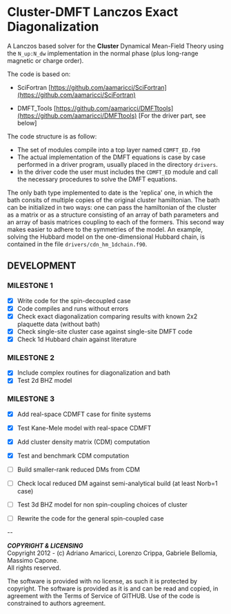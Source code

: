 # Cluster-DMFT Lanczos Exact Diagonalization

A Lanczos based solver for the **Cluster** Dynamical Mean-Field Theory using the `N_up:N_dw` implementation in the normal phase (plus long-range magnetic or charge order).  

The code is based on:  

* SciFortran [https://github.com/aamaricci/SciFortran](https://github.com/aamaricci/SciFortran)  

* DMFT_Tools [https://github.com/aamaricci/DMFTtools](https://github.com/aamaricci/DMFTtools) [For the driver part, see below]

The code structure is as follow:  

* The set of modules compile into a top layer named `CDMFT_ED.f90`  
* The actual implementation of the DMFT equations is case by case performed in a driver program, usually placed in the directory `drivers`. 
* In the driver code the user must includes the `CDMFT_ED` module and call the necessary procedures to solve the DMFT equations.

 The only bath type implemented to date is the 'replica' one, in which the bath consits of multiple copies of the original cluster hamiltonian. 
 The bath can be initialized in two ways: one can pass the hamiltonian of the cluster as a matrix or as a structure consisting of an array of bath parameters and an array of basis matrices coupling to each of the formers. This second way makes easier to adhere to the symmetries of the model.
 An example, solving the Hubbard model on the one-dimensional Hubbard chain, is contained in the file `drivers/cdn_hm_1dchain.f90`.

## DEVELOPMENT

### MILESTONE 1

- [x] Write code for the spin-decoupled case
- [x] Code compiles and runs without errors
- [x] Check exact diagonalization comparing results with known 2x2 plaquette data (without bath)
- [x] Check single-site cluster case against single-site DMFT code
- [x] Check 1d Hubbard chain against literature

### MILESTONE 2

- [x] Include complex routines for diagonalization and bath
- [x] Test 2d BHZ model 

### MILESTONE 3

- [x] Add real-space CDMFT case for finite systems
- [x] Test Kane-Mele model with real-space CDMFT
- [x] Add cluster density matrix (CDM) computation
- [x] Test and benchmark CDM computation
- [ ] Build smaller-rank reduced DMs from CDM
- [ ] Check local reduced DM against semi-analytical build (at least Norb=1 case) 
- [ ] Test 3d BHZ model for non spin-coupling choices of cluster
- [ ] Rewrite the code for the general spin-coupled case


--

***COPYRIGHT & LICENSING***  
Copyright 2012 -  (c) Adriano Amaricci, Lorenzo Crippa, Gabriele Bellomia, Massimo Capone.  
All rights reserved. 

The software is provided with no license, as such it is protected by copyright. The software is provided as it is and can be read and copied, in agreement with the Terms of Service of GITHUB. 
Use of the code is constrained to authors agreement.   

